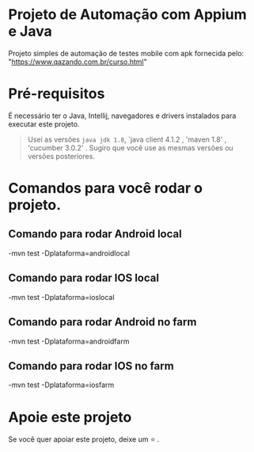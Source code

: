 # Projeto de Automação com Appium e Java

Projeto simples de automação de testes mobile com apk fornecida pelo: "https://www.qazando.com.br/curso.html"

# Pré-requisitos

É necessário ter o Java, Intellij, navegadores e drivers instalados para executar este projeto.

> Usei as versões `java jdk 1.8`, `java client 4.1.2 , 'maven 1.8' , 'cucumber 3.0.2' . Sugiro que você use as mesmas versões ou versões posteriores.

# Comandos para você rodar o projeto.

## Comando para rodar Android local
-mvn test -Dplataforma=androidlocal

## Comando para rodar IOS local
-mvn test -Dplataforma=ioslocal

## Comando para rodar Android no farm
-mvn test -Dplataforma=androidfarm

## Comando para rodar IOS no farm
-mvn test -Dplataforma=iosfarm


# Apoie este projeto

Se você quer apoiar este projeto, deixe um ⭐ .
